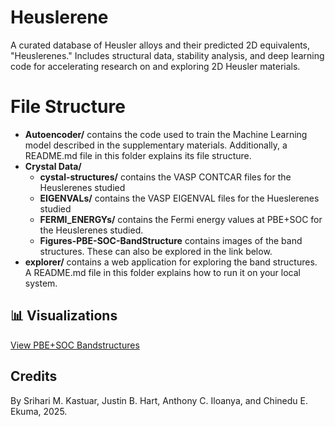 # Heuslerene
A curated database of Heusler alloys and their predicted 2D equivalents, "Heuslerenes." Includes structural data, stability analysis, and deep learning code for accelerating research on and exploring 2D Heusler materials. 

# File Structure
- **Autoencoder/** contains the code used to train the Machine Learning model described in the supplementary materials. Additionally, a README.md file in this folder explains its file structure.
- **Crystal Data/**
    - **cystal-structures/** contains the VASP CONTCAR files for the Heuslerenes studied
    - **EIGENVALs/** contains the VASP EIGENVAL files for the Hueslerenes studied
    - **FERMI_ENERGYs/** contains the Fermi energy values at PBE+SOC for the Heuslerenes studied.
    - **Figures-PBE-SOC-BandStructure** contains images of the band structures. These can also be explored in the link below.
- **explorer/** contains a web application for exploring the band structures. A README.md file in this folder explains how to run it on your local system.


## 📊 Visualizations

[View PBE+SOC Bandstructures](https://sriharikastuar.github.io/Heuslerene/Figures-PBE-SOC-BandStructure/gallery.html)

## Credits

By Srihari M. Kastuar, Justin B. Hart, Anthony C. Iloanya, and Chinedu E. Ekuma, 2025.
